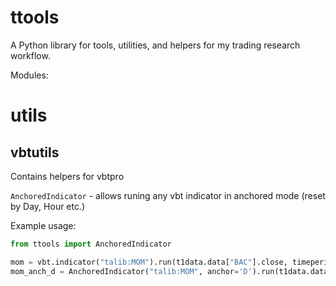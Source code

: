 # ttools
A Python library for tools, utilities, and helpers for my trading research workflow.

Modules:
# utils
## vbtutils

Contains helpers for vbtpro

`AnchoredIndicator` - allows runing any vbt indicator in anchored mode (reset by Day, Hour etc.)

Example usage:
```python
from ttools import AnchoredIndicator

mom = vbt.indicator("talib:MOM").run(t1data.data["BAC"].close, timeperiod=10, skipna=True) #standard indicator
mom_anch_d = AnchoredIndicator("talib:MOM", anchor='D').run(t1data.data["BAC"].close, timeperiod=10, skipna=True) #anchored to D
```

